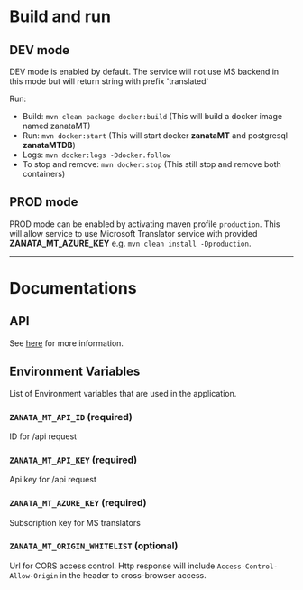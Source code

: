 # Build and run 

## DEV mode
DEV mode is enabled by default. The service will not use MS backend in this mode but will return string with prefix 'translated'

Run:
- Build: `mvn clean package docker:build` (This will build a docker image named zanataMT)
- Run: `mvn docker:start` (This will start docker **zanataMT** and postgresql **zanataMTDB**)
- Logs: `mvn docker:logs -Ddocker.follow`
- To stop and remove: `mvn docker:stop` (This still stop and remove both containers)

## PROD mode
PROD mode can be enabled by activating maven profile `production`. This will allow service to use Microsoft Translator service with provided **ZANATA_MT_AZURE_KEY**
e.g. `mvn clean install -Dproduction`.

----

# Documentations

## API

See [here](http://zanata.org/zanata-mt/apidocs) for more information.


## Environment Variables

List of Environment variables that are used in the application.

### `ZANATA_MT_API_ID` (required)
ID for /api request

### `ZANATA_MT_API_KEY` (required)
Api key for /api request

### `ZANATA_MT_AZURE_KEY` (required)
Subscription key for MS translators

### `ZANATA_MT_ORIGIN_WHITELIST` (optional)
Url for CORS access control. Http response will include `Access-Control-Allow-Origin` in the header to cross-browser access.
